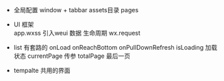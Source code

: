 - 全局配置
    window + tabbar
    assets目录  pages

- UI  框架    
  app.wxss  引入weui
  数据
  生命周期  wx.request

- list 有套路的
  onLoad  onReachBottom  onPullDownRefresh
  isLoading  加载  状态
  currentPage  传参
  totalPage  最后一页 

- tempalte
  共用的界面
  <template data={{}}>
  <template name="loading" />    